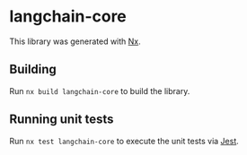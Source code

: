 # langchain-core

This library was generated with [Nx](https://nx.dev).

## Building

Run `nx build langchain-core` to build the library.

## Running unit tests

Run `nx test langchain-core` to execute the unit tests via [Jest](https://jestjs.io).
